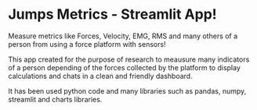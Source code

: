 # Jumps Metrics - Streamlit App!

Measure metrics like Forces, Velocity, EMG, RMS and many others  of a person from using a force platform with sensors!

This app created for the purpose of research to meausure many indicators of a person depending of the forces collected by the platform to display calculations and chats in a clean and friendly dashboard.

It has been used python code and many libraries such as pandas, numpy, streamlit and charts libraries.
